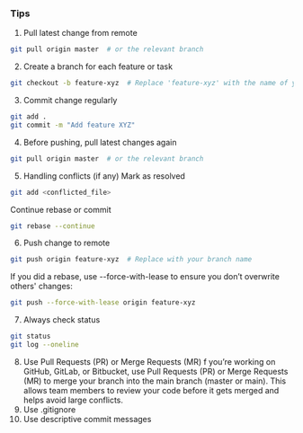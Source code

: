 ### Tips 
1. Pull latest change from remote 
```bash
git pull origin master  # or the relevant branch
```
2. Create a branch for each feature or task
```bash
git checkout -b feature-xyz  # Replace 'feature-xyz' with the name of your feature/task
```
3. Commit change regularly
```bash
git add .
git commit -m "Add feature XYZ"
```
4. Before pushing, pull latest changes again 
```bash 
git pull origin master  # or the relevant branch
```
5. Handling conflicts (if any)
Mark as resolved
```bash
git add <conflicted_file>
```
Continue rebase or commit
```bash
git rebase --continue
```
6. Push change to remote
```bash
git push origin feature-xyz  # Replace with your branch name
```
If you did a rebase, use --force-with-lease to ensure you don’t overwrite others' changes:
```bash 
git push --force-with-lease origin feature-xyz
```
7. Always check status 
```bash
git status
git log --oneline
```
8. Use Pull Requests (PR) or Merge Requests (MR)
f you’re working on GitHub, GitLab, or Bitbucket, use Pull Requests (PR) or Merge Requests (MR) to merge your branch into the main branch (master or main). This allows team members to review your code before it gets merged and helps avoid large conflicts.
9. Use .gitignore
10. Use descriptive commit messages
